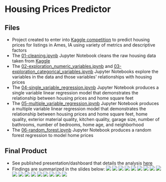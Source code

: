 # Housing Prices Predictor
## Files
* Project created to enter into [Kaggle competition](https://www.kaggle.com/c/house-prices-advanced-regression-techniques/) to predict housing prices for listings in Ames, IA using variety of metrics and descriptive factors
* The [01-cleaning.ipynb](https://github.com/mileslucey/housing_prices_predictor/blob/master/01-cleaning.ipynb) Jupyter Notebook cleans the raw housing data taken from [Kaggle](https://www.kaggle.com/c/house-prices-advanced-regression-techniques/)
* The [02-exploration_numeric_variables.ipynb](https://github.com/mileslucey/housing_prices_predictor/blob/master/02-exploration_numeric_variables.ipynb) and  [03-exploration_categorical_variables.ipynb](https://github.com/mileslucey/housing_prices_predictor/blob/master/03-exploration_categorical_variables.ipynb) Jupyter Notebooks explore the variables in the data and those variables' relationships with housing prices
* The [04-single_variable_regression.ipynb](https://github.com/mileslucey/housing_prices_predictor/blob/master/04-single_variable_regression.ipynb) Jupyter Notebook produces a single variable linear regression model that demonstrates the relationship between housing prices and home square feet
* The [05-multiple_variable_regression.ipynb](https://github.com/mileslucey/housing_prices_predictor/blob/master/05-multiple_variable_regression.ipynb) Jupyter Notebook produces a multiple variable linear regression model that demonstrates the relationship between housing prices and home square feet, home quality, exterior material quality, kitchen quality, garage size, number of bathrooms, number of bedrooms, home age, and neighborhood 
* The [06-random_forest.ipynb](https://github.com/mileslucey/housing_prices_predictor/blob/master/06-random_forest.ipynb) Jupyter Notebook produces a random forest regression to model home prices
## Final Product
* See published presentation/dashboard that details the analysis [here](https://public.tableau.com/profile/miles.lucey#!/vizhome/home_prices_predictor/HomePricePrediction?publish=yes)
* Findings are summarized in the slides below:
![](04-images/01.PNG)
![](04-images/02.PNG)
![](04-images/03.PNG)
![](04-images/04.PNG)
![](04-images/05.PNG)
![](04-images/06.PNG)
![](04-images/07.PNG)
![](04-images/08.PNG)
![](04-images/09.PNG)
![](04-images/10.PNG)
![](04-images/11.PNG)
![](04-images/12.PNG)
![](04-images/13.PNG)
![](04-images/14.PNG)
![](04-images/15.PNG)
![](04-images/16.PNG)
![](04-images/17.PNG)
![](04-images/18.PNG)

